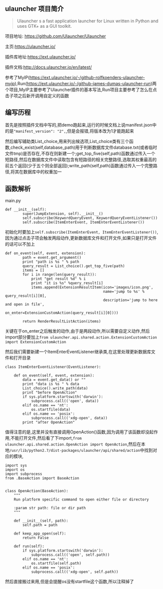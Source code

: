 # 

## ulauncher 项目简介

> Ulauncher s a fast application launcher for Linux written in Python and uses GTK+ as a GUI toolkit.

项目地址: https://github.com/Ulauncher/Ulauncher

主页:https://ulauncher.io/

插件库地址:https://ext.ulauncher.io/

插件文档:http://docs.ulauncher.io/en/latest/

参考了MyIP(https://ext.ulauncher.io/-/github-rolfkoenders-ulauncher-myip),Run(https://ext.ulauncher.io/-/github-james-dumas-ulauncher-run)两个项目,MyIP主要参考了Ulauncher插件的基本写法,Run项目主要参考了怎么在点击子项之后新开调用自定义的函数

## 编写历程

首先是按照插件文档中写的,把demo跑起来,运行的时候文档上说manifest.json中的是`"manifest_version": "2",`,但是会报错,将版本改为1才能跑起来

然后编写辅助类List_choice,用来列出候选项,List_choice类有三个函数,check_exist(self,database_path)用于判断数据库文件database.txt(或者临时文件tmp)是否存在,不存在则新建一个;get_top_five(self,path)函数通过传入一个短路径,然后在数据库文件中读取包含有短路径的相关完整路径,选取其权重最高的前五个返回(少于五个则全部返回);write_path(self,path)函数通过传入一个完整路径,将其在数据库中的权重加一

## 函数解析
main.py

```
def __init__(self):
        super(JumpExtension, self).__init__()
        self.subscribe(KeywordQueryEvent, KeywordQueryEventListener())
        self.subscribe(ItemEnterEvent, ItemEnterEventListener())
```

初始化时要加上`self.subscribe(ItemEnterEvent, ItemEnterEventListener())`,因为通过点击子项会触发两段动作,更新数据库文件和打开文件,如果只是打开文件的话可以不加上

```
def on_event(self, event, extension):
        path = event.get_argument()
        print "path is %s " % path
        query_result = List_choice().get_top_five(path)
        items = []
        for i in range(len(query_result)):
            print "get result %d" % i
            print "it is %s" %query_result[i]
            items.append(ExtensionResultItem(icon='images/icon.png',
                                             name='jump to %s' % query_result[i][0],
                                             description='jump to here and open in file',
                                             on_enter=ExtensionCustomAction(query_result[i][0])))

        return RenderResultListAction(items)
```
关键在于on_enter之后触发的动作,由于是两段动作,所以需要自定义动作,然后import部分要加上`from ulauncher.api.shared.action.ExtensionCustomAction import ExtensionCustomAction`

然后我们需要新建一个ItemEnterEventListener继承类,在这里处理更新数据库文件和打开目录
```
class ItemEnterEventListener(EventListener):

    def on_event(self, event, extension):
        data = event.get_data() or ""
        print "data is %s " % data
        List_choice().write_path(data)
        print "before OpenAction"
        if sys.platform.startswith('darwin'):
            subprocess.call(('open', data))
        elif os.name == 'nt':
            os.startfile(data)
        elif os.name == 'posix':
            subprocess.call(('xdg-open', data))
        print "after OpenAction"
```
值得注意的是,这里并没有直接调用OpenAction()函数,因为调用了该函数却没起作用,不能打开文件,然后看了下import,`from ulauncher.api.shared.action.OpenAction import OpenAction`,然后在本地`/usr/lib/python2.7/dist-packages/ulauncher/api/shared/action`中找到对应的模块,
```
import sys
import os
import subprocess
from .BaseAction import BaseAction


class OpenAction(BaseAction):
    """
    Run platform specific command to open either file or directory

    :param str path: file or dir path
    """

    def __init__(self, path):
        self.path = path

    def keep_app_open(self):
        return False

    def run(self):
        if sys.platform.startswith('darwin'):
            subprocess.call(('open', self.path))
        elif os.name == 'nt':
            os.startfile(self.path)
        elif os.name == 'posix':
            subprocess.call(('xdg-open', self.path))
```
然后直接搬过来用,但是会提醒os没有startfile这个函数,所以注释掉了
